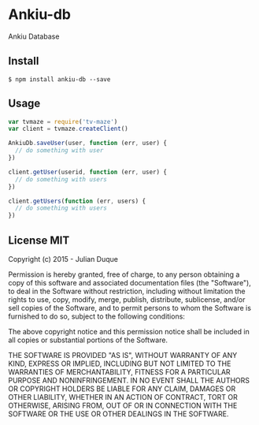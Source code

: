 # Ankiu-db

Ankiu Database

## Install

```
$ npm install ankiu-db --save
```

## Usage

``` js
var tvmaze = require('tv-maze')
var client = tvmaze.createClient()

AnkiuDb.saveUser(user, function (err, user) {
  // do something with user
})

client.getUser(userid, function (err, user) {
  // do something with users
})

client.getUsers(function (err, users) {
  // do something with users
})


```

## License MIT

Copyright (c) 2015 - Julian Duque


Permission is hereby granted, free of charge, to any person obtaining a copy
of this software and associated documentation files (the "Software"), to deal
in the Software without restriction, including without limitation the rights
to use, copy, modify, merge, publish, distribute, sublicense, and/or sell
copies of the Software, and to permit persons to whom the Software is
furnished to do so, subject to the following conditions:


The above copyright notice and this permission notice shall be included in
all copies or substantial portions of the Software.


THE SOFTWARE IS PROVIDED "AS IS", WITHOUT WARRANTY OF ANY KIND, EXPRESS OR
IMPLIED, INCLUDING BUT NOT LIMITED TO THE WARRANTIES OF MERCHANTABILITY,
FITNESS FOR A PARTICULAR PURPOSE AND NONINFRINGEMENT.  IN NO EVENT SHALL THE
AUTHORS OR COPYRIGHT HOLDERS BE LIABLE FOR ANY CLAIM, DAMAGES OR OTHER
LIABILITY, WHETHER IN AN ACTION OF CONTRACT, TORT OR OTHERWISE, ARISING FROM,
OUT OF OR IN CONNECTION WITH THE SOFTWARE OR THE USE OR OTHER DEALINGS IN
THE SOFTWARE.
